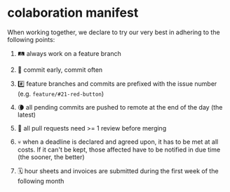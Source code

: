 # colaboration manifest

When working together, we declare to try our very best in adhering to the following points:

1. 🛤 always work on a feature branch

2. 🏇 commit early, commit often

3. #️⃣ feature branches and commits are prefixed with the issue number (e.g. `feature/#21-red-button`)

4. 🌘 all pending commits are pushed to remote at the end of the day (the latest)

5. 👀 all pull requests need >= 1 review before merging

6. 💀 when a deadline is declared and agreed upon, it has to be met at all costs. If it can't be kept, those affected have to be notified in due time (the sooner, the better)

7. 🗓 hour sheets and invoices are submitted during the first week of the following month
